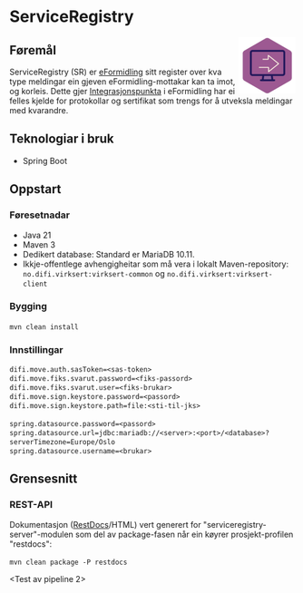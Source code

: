 # ServiceRegistry

<img style="float:right" width="100" height="100" src="docs/EF.png" alt="ServiceRegistry - ein komponent i eFormidling">

## Føremål
ServiceRegistry (SR) er [eFormidling](https://docs.digdir.no/docs/eFormidling/Introduksjon/) sitt register over kva type meldingar ein gjeven eFormidling-mottakar kan ta imot, og korleis. Dette gjer [Integrasjonspunkta](https://github.com/felleslosninger/efm-integrasjonspunkt/) i eFormidling har ei felles kjelde for protokollar og sertifikat som trengs for å utveksla meldingar med kvarandre.

## Teknologiar i bruk
- Spring Boot

## Oppstart
### Føresetnadar
- Java 21
- Maven 3
- Dedikert database: Standard er MariaDB 10.11.
- Ikkje-offentlege avhengigheitar som må vera i lokalt Maven-repository: `no.difi.virksert:virksert-common` og `no.difi.virksert:virksert-client`

### Bygging

```mvn clean install```

### Innstillingar
```
difi.move.auth.sasToken=<sas-token>
difi.move.fiks.svarut.password=<fiks-passord>
difi.move.fiks.svarut.user=<fiks-brukar>
difi.move.sign.keystore.password=<passord>
difi.move.sign.keystore.path=file:<sti-til-jks>

spring.datasource.password=<passord>
spring.datasource.url=jdbc:mariadb://<server>:<port>/<database>?serverTimezone=Europe/Oslo
spring.datasource.username=<brukar>
```

## Grensesnitt

### REST-API
Dokumentasjon ([RestDocs](https://docs.spring.io/spring-restdocs/docs/current/reference/htmlsingle/)/HTML) vert generert for "serviceregistry-server"-modulen som del av package-fasen når ein køyrer prosjekt-profilen "restdocs":

```mvn clean package -P restdocs```


<Test av pipeline 2>